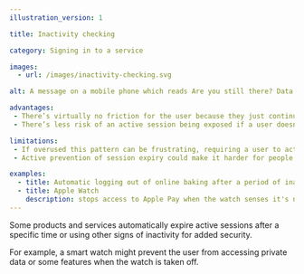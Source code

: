 ```yaml
---
illustration_version: 1

title: Inactivity checking

category: Signing in to a service

images:
  - url: /images/inactivity-checking.svg

alt: A message on a mobile phone which reads Are you still there? Data published in 29 seconds.

advantages:
 - There’s virtually no friction for the user because they just continue using the service in the same way
 - There’s less risk of an active session being exposed if a user doesn’t take active steps to deauthenticate

limitations:
 - If overused this pattern can be frustrating, requiring a user to actively prevent the session from expiring
 - Active prevention of session expiry could make it harder for people with accessibility needs to use the service

examples:
  - title: Automatic logging out of online baking after a period of inactivity
  - title: Apple Watch
    description: stops access to Apple Pay when the watch senses it's no longer being worn
---
```


Some products and services automatically expire active sessions after a specific time or using other signs of inactivity for added security.

For example, a smart watch might prevent the user from accessing private data or some features when the watch is taken off.
